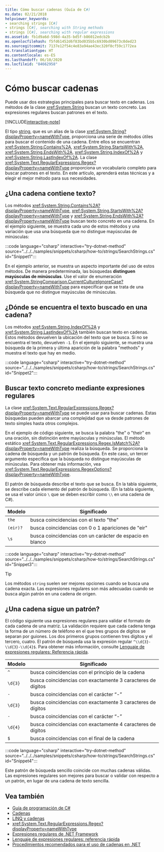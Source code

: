 ```yaml
---
title: Cómo buscar cadenas (Guía de C#)
ms.date: 02/21/2018
helpviewer_keywords:
- searching strings [C#]
- strings [C#], searching with String methods
- strings [C#], searching with regular expressions
ms.assetid: fb1d9a6d-598d-4a35-bd5f-b86012edcb2b
ms.openlocfilehash: f5fd61452d6f83bd035b5c6930bd09673c0ded23
ms.sourcegitcommit: 7137e12f54c4e83a94ae43ec320f8cf59c1772ea
ms.translationtype: HT
ms.contentlocale: es-ES
ms.lasthandoff: 06/10/2020
ms.locfileid: "84662958"
---
```

# <a name="how-to-search-strings"></a>Cómo buscar cadenas

Puede usar dos estrategias principales para buscar texto en cadenas. Los métodos de la clase <xref:System.String> buscan un texto concreto. Las expresiones regulares buscan patrones en el texto.

[!INCLUDE[interactive-note](~/includes/csharp-interactive-note.md)]

El tipo [string](../language-reference/builtin-types/reference-types.md#the-string-type), que es un alias de la clase <xref:System.String?displayProperty=nameWithType>, proporciona una serie de métodos útiles para buscar el contenido de una cadena. Entre ellos se encuentran <xref:System.String.Contains%2A>, <xref:System.String.StartsWith%2A>, <xref:System.String.EndsWith%2A>, <xref:System.String.IndexOf%2A> y <xref:System.String.LastIndexOf%2A>. La clase <xref:System.Text.RegularExpressions.Regex?displayProperty=nameWithType> proporciona un vocabulario completo para buscar patrones en el texto. En este artículo, aprenderá estas técnicas y a elegir el mejor método para sus necesidades.

## <a name="does-a-string-contain-text"></a>¿Una cadena contiene texto?

Los métodos <xref:System.String.Contains%2A?displayProperty=nameWithType>, <xref:System.String.StartsWith%2A?displayProperty=nameWithType> y <xref:System.String.EndsWith%2A?displayProperty=nameWithType> buscan texto concreto en una cadena. En el ejemplo siguiente, se muestra cada uno de estos métodos y una variación que usa una búsqueda que no distingue mayúsculas de minúsculas:

:::code language="csharp" interactive="try-dotnet-method" source="../../../samples/snippets/csharp/how-to/strings/SearchStrings.cs" id="Snippet1":::

En el ejemplo anterior, se muestra un aspecto importante del uso de estos métodos. De manera predeterminada, las búsquedas **distinguen mayúsculas de minúsculas**. Use el valor de enumeración <xref:System.StringComparison.CurrentCultureIgnoreCase?displayProperty=nameWithType> para especificar que se trata de una búsqueda que no distingue mayúsculas de minúsculas.

## <a name="where-does-the-sought-text-occur-in-a-string"></a>¿Dónde se encuentra el texto buscado en una cadena?

Los métodos <xref:System.String.IndexOf%2A> y <xref:System.String.LastIndexOf%2A> también buscan texto en cadenas. Estos métodos devuelven la ubicación del texto que se busca. Si no se encuentra el texto, devuelven `-1`. En el ejemplo siguiente, se muestra una búsqueda de la primera y última aparición de la palabra "methods" y muestra el texto que hay en medio.

:::code language="csharp" interactive="try-dotnet-method" source="../../../samples/snippets/csharp/how-to/strings/SearchStrings.cs" id="Snippet2":::

## <a name="finding-specific-text-using-regular-expressions"></a>Buscar texto concreto mediante expresiones regulares

La clase <xref:System.Text.RegularExpressions.Regex?displayProperty=nameWithType> se puede usar para buscar cadenas. Estas búsquedas pueden abarcar una complejidad que va desde patrones de texto simples hasta otros complejos.

En el ejemplo de código siguiente, se busca la palabra "the" o "their" en una oración, sin distinción entre mayúsculas y minúsculas. El método estático <xref:System.Text.RegularExpressions.Regex.IsMatch%2A?displayProperty=nameWithType> realiza la búsqueda. Se proporciona la cadena de búsqueda y un patrón de búsqueda. En este caso, un tercer argumento especifica que la búsqueda no distingue mayúsculas de minúsculas. Para obtener más información, vea <xref:System.Text.RegularExpressions.RegexOptions?displayProperty=nameWithType>.

El patrón de búsqueda describe el texto que se busca. En la tabla siguiente, se describe cada elemento del patrón de búsqueda. (En la tabla siguiente, se usa el valor único `\` que se deben escribir como `\\` en una cadena de C#).

| Modelo  | Significado                          |
|----------|----------------------------------|
| `the`    | busca coincidencias con el texto "the"             |
| `(eir)?` | busca coincidencias con 0 o 1 apariciones de "eir" |
| `\s`     | busca coincidencias con un carácter de espacio en blanco    |

:::code language="csharp" interactive="try-dotnet-method" source="../../../samples/snippets/csharp/how-to/strings/SearchStrings.cs" id="Snippet3":::

> [!TIP]
> Los métodos `string` suelen ser mejores opciones cuando se busca una cadena exacta. Las expresiones regulares son más adecuadas cuando se busca algún patrón en una cadena de origen.

## <a name="does-a-string-follow-a-pattern"></a>¿Una cadena sigue un patrón?

El código siguiente usa expresiones regulares para validar el formato de cada cadena de una matriz. La validación requiere que cada cadena tenga la forma de un número de teléfono en el que tres grupos de dígitos se separan por guiones. Los dos primeros grupos contienen tres dígitos y el tercero, cuatro. El patrón de búsqueda usa la expresión regular `^\\d{3}-\\d{3}-\\d{4}$`. Para obtener más información, consulte [Lenguaje de expresiones regulares: Referencia rápida](../../standard/base-types/regular-expression-language-quick-reference.md).

| Modelo | Significado                             |
|---------|-------------------------------------|
| `^`     | busca coincidencias con el principio de la cadena |
| `\d{3}` | busca coincidencias con exactamente 3 caracteres de dígitos  |
| `-`     | busca coincidencias con el carácter “-”           |
| `\d{3}` | busca coincidencias con exactamente 3 caracteres de dígitos  |
| `-`     | busca coincidencias con el carácter “-”           |
| `\d{4}` | busca coincidencias con exactamente 4 caracteres de dígitos  |
| `$`     | busca coincidencias con el final de la cadena       |

:::code language="csharp" interactive="try-dotnet-method" source="../../../samples/snippets/csharp/how-to/strings/SearchStrings.cs" id="Snippet4":::

Este patrón de búsqueda sencillo coincide con muchas cadenas válidas. Las expresiones regulares son mejores para buscar o validar con respecto a un patrón, en lugar de una cadena de texto sencilla.

## <a name="see-also"></a>Vea también

- [Guía de programación de C#](../programming-guide/index.md)
- [Cadenas](../programming-guide/strings/index.md)
- [LINQ y cadenas](../programming-guide/concepts/linq/linq-and-strings.md)
- <xref:System.Text.RegularExpressions.Regex?displayProperty=nameWithType>
- [Expresiones regulares de .NET Framework](../../standard/base-types/regular-expressions.md)
- [Lenguaje de expresiones regulares: referencia rápida](../../standard/base-types/regular-expression-language-quick-reference.md)
- [Procedimientos recomendados para el uso de cadenas en .NET](../../standard/base-types/best-practices-strings.md)
